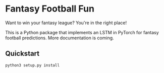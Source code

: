 # Fantasy Football Fun
Want to win your fantasy league? You're in the right place!


This is a Python package that implements an LSTM in PyTorch for fantasy football predictions. More documentation is coming.

## Quickstart

```sh
python3 setup.py install
```
